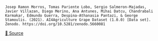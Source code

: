 ```Josep Ramon Morros, Tomas Pariente Lobo, Sergio Salmeron-Majadas, Javier Villazan, Diego Merino, Ana Antunes, Mihai Datcu, Chandrabali Karmakar, Edmundo Guerra, Despina-Athanasia Pantazi, & George Stamoulis. (2021). AI4Agriculture Grape Dataset (1.0.0) [Data set]. Zenodo. https://doi.org/10.5281/zenodo.5660081```

[🔗 Source](https://zenodo.org/record/6126677#.ZGUS8nbMIuW)